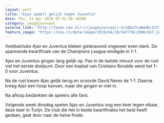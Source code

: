 ```yaml
---
layout: post
title: "Ajax speelt gelijk tegen Juventus"
date: Thu, 11 Apr 2019 07:32:36 +0200
category: jeugdjournaal
externe_link: "http://feeds.nos.nl/~r/jeugdjournaal/~3/o6DuTCaNdd0/2279934"
feature_image: "https://nos.nl/data/image/2019/04/10/542770/1008x567.jpg"
---
```


<p>Voetbalclubs Ajax en Juventus bleken gisteravond ongeveer even sterk. De spannende kwartfinale van de Champions League eindigde in 1-1.</p>
<p>Ajax en Juventus gingen lang gelijk op. Pas in de laatste minuut voor de rust viel het eerste doelpunt. Door een kopbal van Cristiano Ronaldo werd het 1-0 voor Juventus.</p>
<p>Na de rust kwam Ajax gelijk terug en scoorde David Neres de 1-1. Daarna kreeg Ajax een hoop kansen, maar die gingen er niet in.</p>
<p>Na afloop bedankten de spelers alle fans.</p>
<p>Volgende week dinsdag spelen Ajax en Juventus nog een keer tegen elkaar, deze keer in Turijn. De club die het in beide kwartfinales het best heeft gedaan, gaat door naar de halve finale.</p><img src="http://feeds.feedburner.com/~r/jeugdjournaal/~4/o6DuTCaNdd0" height="1" width="1" alt=""/>
